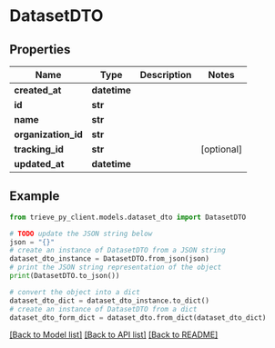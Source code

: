 # DatasetDTO


## Properties

Name | Type | Description | Notes
------------ | ------------- | ------------- | -------------
**created_at** | **datetime** |  | 
**id** | **str** |  | 
**name** | **str** |  | 
**organization_id** | **str** |  | 
**tracking_id** | **str** |  | [optional] 
**updated_at** | **datetime** |  | 

## Example

```python
from trieve_py_client.models.dataset_dto import DatasetDTO

# TODO update the JSON string below
json = "{}"
# create an instance of DatasetDTO from a JSON string
dataset_dto_instance = DatasetDTO.from_json(json)
# print the JSON string representation of the object
print(DatasetDTO.to_json())

# convert the object into a dict
dataset_dto_dict = dataset_dto_instance.to_dict()
# create an instance of DatasetDTO from a dict
dataset_dto_form_dict = dataset_dto.from_dict(dataset_dto_dict)
```
[[Back to Model list]](../README.md#documentation-for-models) [[Back to API list]](../README.md#documentation-for-api-endpoints) [[Back to README]](../README.md)


